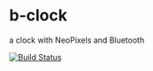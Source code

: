 # b-clock
a clock with NeoPixels and Bluetooth

[![Build Status](https://travis-ci.org/bluesquall/b-clock.svg?branch=master)](https://travis-ci.org/bluesquall/b-clock)
